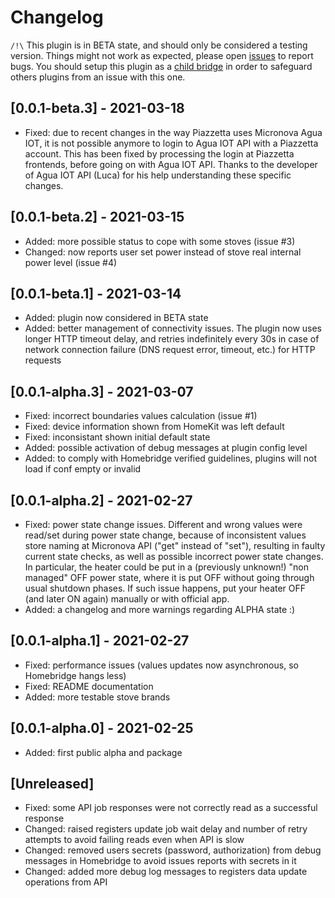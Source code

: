 # Changelog

`/!\` This plugin is in BETA state, and should only be considered a testing version. Things might not work as expected, please open [issues](https://github.com/securechicken/homebridge-micronova-agua-iot-stove/issues) to report bugs. You should setup this plugin as a [child bridge](https://github.com/homebridge/homebridge/wiki/Child-Bridges) in order to safeguard others plugins from an issue with this one.

## [0.0.1-beta.3] - 2021-03-18
- Fixed: due to recent changes in the way Piazzetta uses Micronova Agua IOT, it is not possible anymore to login to Agua IOT API with a Piazzetta account. This has been fixed by processing the login at Piazzetta frontends, before going on with Agua IOT API. Thanks to the developer of Agua IOT API (Luca) for his help understanding these specific changes.

## [0.0.1-beta.2] - 2021-03-15
- Added: more possible status to cope with some stoves (issue #3)
- Changed: now reports user set power instead of stove real internal power level (issue #4)

## [0.0.1-beta.1] - 2021-03-14
- Added: plugin now considered in BETA state
- Added: better management of connectivity issues. The plugin now uses longer HTTP timeout delay, and retries indefinitely every 30s in case of network connection failure (DNS request error, timeout, etc.) for HTTP requests

## [0.0.1-alpha.3] - 2021-03-07
- Fixed: incorrect boundaries values calculation (issue #1)
- Fixed: device information shown from HomeKit was left default
- Fixed: inconsistant shown initial default state
- Added: possible activation of debug messages at plugin config level
- Added: to comply with Homebridge verified guidelines, plugins will not load if conf empty or invalid

## [0.0.1-alpha.2] - 2021-02-27
- Fixed: power state change issues. Different and wrong values were read/set during power state change, because of inconsistent values store naming at Micronova API ("get" instead of "set"), resulting in faulty current state checks, as well as possible incorrect power state changes. In particular, the heater could be put in a (previously unknown!) "non managed" OFF power state, where it is put OFF without going through usual shutdown phases. If such issue happens, put your heater OFF (and later ON again) manually or with official app.
- Added: a changelog and more warnings regarding ALPHA state :)

## [0.0.1-alpha.1] - 2021-02-27
- Fixed: performance issues (values updates now asynchronous, so Homebridge hangs less)
- Fixed: README documentation
- Added: more testable stove brands

## [0.0.1-alpha.0] - 2021-02-25
- Added: first public alpha and package

## [Unreleased]
- Fixed: some API job responses were not correctly read as a successful response
- Changed: raised registers update job wait delay and number of retry attempts to avoid failing reads even when API is slow
- Changed: removed users secrets (password, authorization) from debug messages in Homebridge to avoid issues reports with secrets in it
- Changed: added more debug log messages to registers data update operations from API
